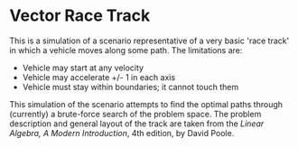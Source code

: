 # Vector Race Track

This is a simulation of a scenario representative of a very basic 'race track' in which a vehicle
moves along some path. The limitations are:
 * Vehicle may start at any velocity
 * Vehicle may accelerate +/- 1 in each axis
 * Vehicle must stay within boundaries; it cannot touch them

This simulation of the scenario attempts to find the optimal paths through (currently) a brute-force
search of the problem space. The problem description and general layout of the track are taken from
the *Linear Algebra, A Modern Introduction*, 4th edition, by David Poole.
